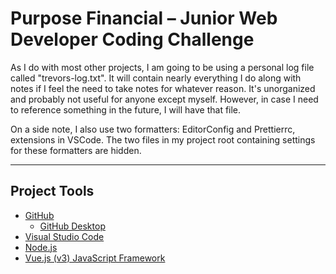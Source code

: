 # Purpose Financial – Junior Web Developer Coding Challenge

As I do with most other projects, I am going to be using a personal log file called "trevors-log.txt". It will contain nearly everything I do along with notes if I feel the need to take notes for whatever reason. It's unorganized and probably not useful for anyone except myself. However, in case I need to reference something in the future, I will have that file.

On a side note, I also use two formatters: EditorConfig and Prettierrc, extensions in VSCode. The two files in my project root containing settings for these formatters are hidden.

---

## Project Tools

- [GitHub](https://github.com/)
   - [GitHub Desktop](https://desktop.github.com/)
- [Visual Studio Code](https://code.visualstudio.com/)
- [Node.js](https://nodejs.org/en/)
- [Vue.js (v3) JavaScript Framework](https://v3.vuejs.org/)
